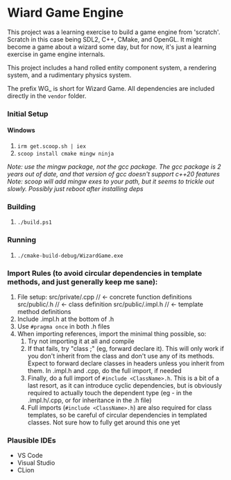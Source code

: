 # Wiard Game Engine

This project was a learning exercise to build a game engine from 'scratch'. Scratch in this case being SDL2, C++, CMake, and OpenGL. It might become a game about a wizard some day, but for now, it's just a learning exercise in game engine internals.

This project includes a hand rolled entity component system, a rendering system, and a rudimentary physics system.

The prefix WG_ is short for Wizard Game. All dependencies are included directly in the `vendor` folder.

### Initial Setup

#### Windows
1. `irm get.scoop.sh | iex`
2. `scoop install cmake mingw ninja`

*Note: use the mingw package, not the gcc package. The gcc package is 2 years out of date, and that version of gcc doesn't support c++20 features*
*Note: scoop will add mingw exes to your path, but it seems to trickle out slowly. Possibly just reboot after installing deps*

### Building
1. `./build.ps1`

### Running
1. `./cmake-build-debug/WizardGame.exe`


### Import Rules (to avoid circular dependencies in template methods, and just generally keep me sane):
1. File setup:
    src/private/<FileName>.cpp // <- concrete function definitions
    src/public/<FileName>.h // <- class definition
    src/public/<FileName>.impl.h // <- template method definitions
2. Include <FileName>.impl.h at the bottom of <FileName>.h
3. Use `#pragma once` in both .h files
4. When importing references, import the minimal thing possible, so:
   1. Try not importing it at all and compile
   2. If that fails, try "class <ClassName>;" (eg, forward declare it). This will only work if you don't inherit from the class and don't use any of its methods. Expect to forward declare classes in headers
                                              unless you inherit from them. In .impl.h and .cpp, do the full import, if needed
   3. Finally, do a full import of `#include <ClassName>.h`. This is a bit of a last resort, as it can introduce cyclic dependencies, but is obviously required to actually touch the dependent type (eg - in the .impl.h/.cpp, or for inheritance in the .h file)
   4. Full imports (`#include <ClassName>.h`) are also required for class templates, so be careful of circular dependencies in templated classes. Not sure how to fully get around this one yet



### Plausible IDEs
* VS Code
* Visual Studio
* CLion
